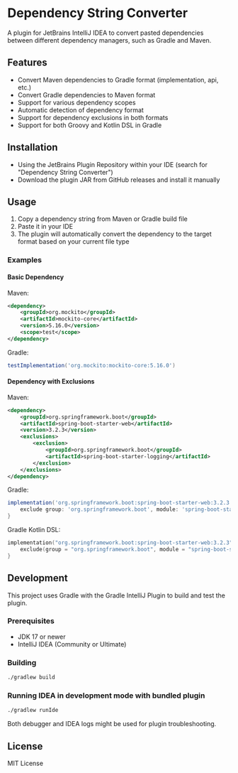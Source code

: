 # Dependency String Converter

A plugin for JetBrains IntelliJ IDEA to convert pasted dependencies between different dependency managers, such as Gradle and Maven.

## Features

- Convert Maven dependencies to Gradle format (implementation, api, etc.)
- Convert Gradle dependencies to Maven format
- Support for various dependency scopes
- Automatic detection of dependency format
- Support for dependency exclusions in both formats
- Support for both Groovy and Kotlin DSL in Gradle

## Installation

- Using the JetBrains Plugin Repository within your IDE (search for "Dependency String Converter")
- Download the plugin JAR from GitHub releases and install it manually

## Usage

1. Copy a dependency string from Maven or Gradle build file
2. Paste it in your IDE
3. The plugin will automatically convert the dependency to the target format based on your current file type

### Examples

#### Basic Dependency
Maven:
```xml
<dependency>
    <groupId>org.mockito</groupId>
    <artifactId>mockito-core</artifactId>
    <version>5.16.0</version>
    <scope>test</scope>
</dependency>
```

Gradle:
```groovy
testImplementation('org.mockito:mockito-core:5.16.0')
```

#### Dependency with Exclusions
Maven:
```xml
<dependency>
    <groupId>org.springframework.boot</groupId>
    <artifactId>spring-boot-starter-web</artifactId>
    <version>3.2.3</version>
    <exclusions>
        <exclusion>
            <groupId>org.springframework.boot</groupId>
            <artifactId>spring-boot-starter-logging</artifactId>
        </exclusion>
    </exclusions>
</dependency>
```

Gradle:
```groovy
implementation('org.springframework.boot:spring-boot-starter-web:3.2.3') {
    exclude group: 'org.springframework.boot', module: 'spring-boot-starter-logging'
}
```

Gradle Kotlin DSL:
```kotlin
implementation("org.springframework.boot:spring-boot-starter-web:3.2.3") {
    exclude(group = "org.springframework.boot", module = "spring-boot-starter-logging")
}
```

## Development

This project uses Gradle with the Gradle IntelliJ Plugin to build and test the plugin.

### Prerequisites

- JDK 17 or newer
- IntelliJ IDEA (Community or Ultimate)

### Building

```bash
./gradlew build
```

### Running IDEA in development mode with bundled plugin

```bash
./gradlew runIde
```
Both debugger and IDEA logs might be used for plugin troubleshooting.

## License

MIT License 